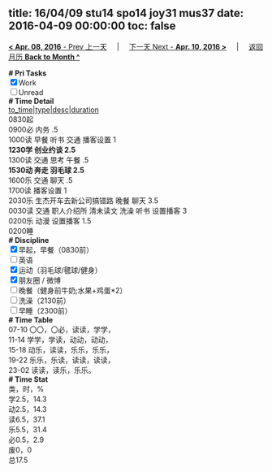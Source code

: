title: 16/04/09 stu14 spo14 joy31 mus37
date: 2016-04-09 00:00:00
toc: false
---
[**< Apr. 08, 2016** - Prev 上一天](/lifelogs/2016/04/d08.html) &nbsp; &nbsp; | &nbsp; &nbsp; [下一天 Next - **Apr. 10, 2016 >**](/lifelogs/2016/04/d10.html) &nbsp; &nbsp; |  &nbsp; &nbsp; [返回月历 **Back to Month ^**](/lifelogs/2016/04/index.html)
<br/><div><b># Pri Tasks</b></div><div><input checked="true" type="checkbox"/>Work</div><div><input type="checkbox"/>Unread</div><div><b># Time Detail</b></div><div><u>to_time|type|desc|duration</u></div><div>0830起</div><div>0900必 内务 .5</div><div>1000读 早餐 听书 交通 播客设置 1</div><div><b>1230学 创业约谈 2.5</b></div><div>1300读 交通 思考 午餐 .5</div><div><b>1530动 奔走 羽毛球 2.5</b></div><div>1600乐 交通 聊天 .5</div><div>1700读 播客设置 1</div><div>2030乐 生杰开车去新公司搞错路 晚餐 聊天 3.5</div><div>0030读 交通 职人介绍所 清未读文 洗澡 听书 设置播客 3</div><div>0200乐 动漫 设置播客 1.5</div><div>0200睡</div><div><b># Discipline</b></div><div><input checked="true" type="checkbox"/>早起，早餐（0830前）</div><div><input type="checkbox"/>英语</div><div><input checked="true" type="checkbox"/>运动（羽毛球/毽球/健身）</div><div><input checked="true" type="checkbox"/>朋友圈 / 微博</div><div><input type="checkbox"/>晚餐（健身前牛奶;水果+鸡蛋*2）</div><div><input type="checkbox"/>洗澡（2130前）</div><div><input type="checkbox"/>早睡（2300前）</div><div><b># Time Table</b></div><div>07-10 〇〇，〇必，读读，学学，</div><div>11-14 学学，学读，动动，动动，</div><div>15-18 动乐，读读，乐乐，乐乐，</div><div>19-22 乐乐，乐读，读读，读读，</div><div>23-02 读读，读乐，乐乐。</div><div><b># Time Stat</b></div><div>类，时，%</div><div>学2.5，14.3</div><div>动2.5，14.3</div><div>读6.5，37.1</div><div>乐5.5，31.4</div><div>必0.5，2.9</div><div>废0，0</div><div>总17.5</div>
